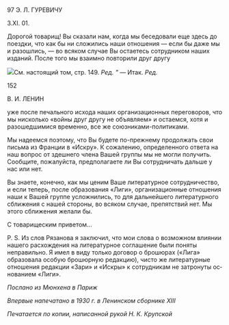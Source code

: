 97 Э. Л. ГУРЕВИЧУ

3.XI. 01.

Дорогой товарищ! Вы сказали нам, когда мы беседовали еще здесь до поездки, что как бы ни сложились наши отношения — если бы даже мы и разошлись, — во всяком случае Вы остаетесь сотрудником наших изданий. После того мы взаимно повторили друг другу

![](file:///C:/Users/bot32/AppData/Local/Temp/msohtmlclip1/01/clip_image001.png)См. настоящий том, стр. 149. _Ред. "_ — Итак. _Ред._

  

152

  

В. И. ЛЕНИН

  

уже после печального исхода наших организационных переговоров, что мы нисколько «войны друг другу не объявляем» и остаемся, хотя и разошедшимися временно, все же союзниками-политиками.

Мы надеемся поэтому, что Вы будете по-прежнему продолжать свои письма из Франции в «Искру». К сожалению, определенного ответа на наш вопрос от здешнего члена Вашей группы мы не могли получить. Сообщите, пожалуйста, предполагаете ли Вы сотрудничать дальше у нас или нет.

Вы знаете, конечно, как мы ценим Ваше литературное сотрудничество, и если те­перь, после образования «Лиги», организационные отношения наши к Вашей группе усложнились, то для дальнейшего литературного сближения с нашей стороны, во вся­ком случае, препятствий нет. Мы этого сближения желали бы.

С товарищеским приветом...

P. S. Из слов Рязанова я заключил, что мои слова о возможном влиянии нашего рас­хождения на литературное соглашение были поняты неправильно. Я имел в виду толь­ко договор о брошюрах («Лига» образовала особую брошюрную редакцию), чисто же литературные отношения редакции «Зари» и «Искры» к сотрудникам не затронуты ос­нованием «Лиги».

  

_Послано из Мюнхена в Париж_

_Впервые напечатано в 1930 г. в Ленинском сборнике_ _XIII_

  

_Печатается по копии, написанной_ _рукой Н. К. Крупской_